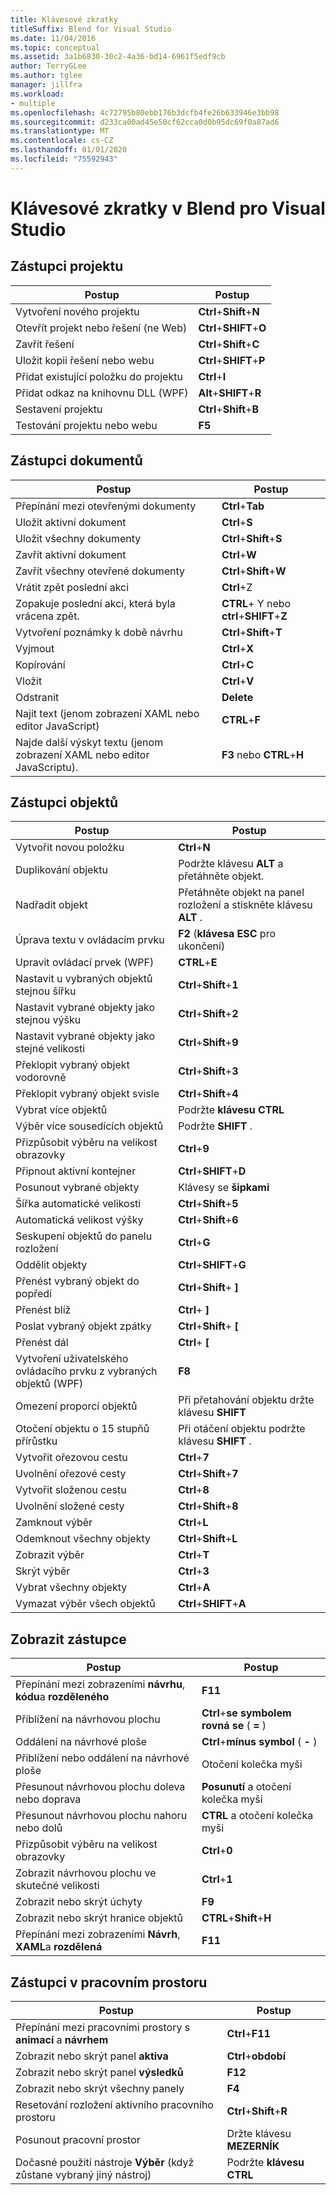 ```yaml
---
title: Klávesové zkratky
titleSuffix: Blend for Visual Studio
ms.date: 11/04/2016
ms.topic: conceptual
ms.assetid: 3a1b6830-30c2-4a36-bd14-6961f5edf9cb
author: TerryGLee
ms.author: tglee
manager: jillfra
ms.workload:
- multiple
ms.openlocfilehash: 4c72795b80ebb176b3dcfb4fe26b633946e3bb98
ms.sourcegitcommit: d233ca00ad45e50cf62cca0d0b95dc69f0a87ad6
ms.translationtype: MT
ms.contentlocale: cs-CZ
ms.lasthandoff: 01/01/2020
ms.locfileid: "75592943"
---
```

# <a name="keyboard-shortcuts-in-blend-for-visual-studio"></a>Klávesové zkratky v Blend pro Visual Studio

## <a name="project-shortcuts"></a>Zástupci projektu

|Postup|Postup|
|----------------|-------------|
|Vytvoření nového projektu|**Ctrl**+**Shift**+**N**|
|Otevřít projekt nebo řešení (ne Web)|**Ctrl**+**SHIFT**+**O**|
|Zavřít řešení|**Ctrl**+**Shift**+**C**|
|Uložit kopii řešení nebo webu|**Ctrl**+**SHIFT**+**P**|
|Přidat existující položku do projektu|**Ctrl**+**I**|
|Přidat odkaz na knihovnu DLL (WPF)|**Alt**+**SHIFT**+**R**|
|Sestavení projektu|**Ctrl**+**Shift**+**B**|
|Testování projektu nebo webu|**F5**|

## <a name="document-shortcuts"></a>Zástupci dokumentů

|Postup|Postup|
|----------------|-------------|
|Přepínání mezi otevřenými dokumenty|**Ctrl**+**Tab**|
|Uložit aktivní dokument|**Ctrl**+**S**|
|Uložit všechny dokumenty|**Ctrl**+**Shift**+**S**|
|Zavřít aktivní dokument|**Ctrl**+**W**|
|Zavřít všechny otevřené dokumenty|**Ctrl**+**Shift**+**W**|
|Vrátit zpět poslední akci|**Ctrl**+Z|
|Zopakuje poslední akci, která byla vrácena zpět.|**CTRL**+ Y nebo **ctrl**+**SHIFT**+**Z**|
|Vytvoření poznámky k době návrhu|**Ctrl**+**Shift**+**T**|
|Vyjmout|**Ctrl**+**X**|
|Kopírování|**Ctrl**+**C**|
|Vložit|**Ctrl**+**V**|
|Odstranit|**Delete**|
|Najít text (jenom zobrazení XAML nebo editor JavaScript)|**CTRL**+**F**|
|Najde další výskyt textu (jenom zobrazení XAML nebo editor JavaScriptu).|**F3** nebo **CTRL**+**H**|

## <a name="object-shortcuts"></a>Zástupci objektů

|Postup|Postup|
|----------------|-------------|
|Vytvořit novou položku|**Ctrl**+**N**|
|Duplikování objektu|Podržte klávesu **ALT** a přetáhněte objekt.|
|Nadřadit objekt|Přetáhněte objekt na panel rozložení a stiskněte klávesu **ALT** .|
|Úprava textu v ovládacím prvku|**F2** (**klávesa ESC** pro ukončení)|
|Upravit ovládací prvek (WPF)|**CTRL**+**E**|
|Nastavit u vybraných objektů stejnou šířku|**Ctrl**+**Shift**+**1**|
|Nastavit vybrané objekty jako stejnou výšku|**Ctrl**+**Shift**+**2**|
|Nastavit vybrané objekty jako stejné velikosti|**Ctrl**+**Shift**+**9**|
|Překlopit vybraný objekt vodorovně|**Ctrl**+**Shift**+**3**|
|Překlopit vybraný objekt svisle|**Ctrl**+**Shift**+**4**|
|Vybrat více objektů|Podržte **klávesu CTRL**|
|Výběr více sousedících objektů|Podržte **SHIFT** .|
|Přizpůsobit výběru na velikost obrazovky|**Ctrl**+**9**|
|Připnout aktivní kontejner|**Ctrl**+**SHIFT**+**D**|
|Posunout vybrané objekty|Klávesy se **šipkami**|
|Šířka automatické velikosti|**Ctrl**+**Shift**+**5**|
|Automatická velikost výšky|**Ctrl**+**Shift**+**6**|
|Seskupení objektů do panelu rozložení|**Ctrl**+**G**|
|Oddělit objekty|**Ctrl**+**SHIFT**+**G**|
|Přenést vybraný objekt do popředí|**Ctrl**+**Shift**+ **]**|
|Přenést blíž|**Ctrl**+ **]**|
|Poslat vybraný objekt zpátky|**Ctrl**+**Shift**+ **[**|
|Přenést dál|**Ctrl**+ **[**|
|Vytvoření uživatelského ovládacího prvku z vybraných objektů (WPF)|**F8**|
|Omezení proporcí objektů|Při přetahování objektu držte klávesu **SHIFT**|
|Otočení objektu o 15 stupňů přírůstku|Při otáčení objektu podržte klávesu **SHIFT** .|
|Vytvořit ořezovou cestu|**Ctrl**+**7**|
|Uvolnění ořezové cesty|**Ctrl**+**Shift**+**7**|
|Vytvořit složenou cestu|**Ctrl**+**8**|
|Uvolnění složené cesty|**Ctrl**+**Shift**+**8**|
|Zamknout výběr|**Ctrl**+**L**|
|Odemknout všechny objekty|**Ctrl**+**Shift**+**L**|
|Zobrazit výběr|**Ctrl**+**T**|
|Skrýt výběr|**Ctrl**+**3**|
|Vybrat všechny objekty|**Ctrl**+**A**|
|Vymazat výběr všech objektů|**Ctrl**+**SHIFT**+**A**|

## <a name="view-shortcuts"></a>Zobrazit zástupce

|Postup|Postup|
|----------------|-------------|
|Přepínání mezi zobrazeními **návrhu**, **kódu**a **rozděleného**|**F11**|
|Přiblížení na návrhovou plochu|**Ctrl**+**se symbolem rovná se** ( **=** )|
|Oddálení na návrhové ploše|**Ctrl**+**mínus symbol** ( **-** )|
|Přiblížení nebo oddálení na návrhové ploše|Otočení kolečka myši|
|Přesunout návrhovou plochu doleva nebo doprava|**Posunutí** a otočení kolečka myši|
|Přesunout návrhovou plochu nahoru nebo dolů|**CTRL** a otočení kolečka myši|
|Přizpůsobit výběru na velikost obrazovky|**Ctrl**+**0**|
|Zobrazit návrhovou plochu ve skutečné velikosti|**Ctrl**+**1**|
|Zobrazit nebo skrýt úchyty|**F9**|
|Zobrazit nebo skrýt hranice objektů|**CTRL**+**Shift**+**H**|
|Přepínání mezi zobrazeními **Návrh**, **XAML**a **rozdělená**|**F11**|

## <a name="workspace-shortcuts"></a>Zástupci v pracovním prostoru

|Postup|Postup|
|----------------|-------------|
|Přepínání mezi pracovními prostory s **animací** a **návrhem**|**Ctrl**+**F11**|
|Zobrazit nebo skrýt panel **aktiva**|**Ctrl**+**období**|
|Zobrazit nebo skrýt panel **výsledků**|**F12**|
|Zobrazit nebo skrýt všechny panely|**F4**|
|Resetování rozložení aktivního pracovního prostoru|**Ctrl**+**Shift**+**R**|
|Posunout pracovní prostor|Držte klávesu **MEZERNÍK**|
|Dočasné použití nástroje **Výběr** (když zůstane vybraný jiný nástroj)|Podržte **klávesu CTRL**|
